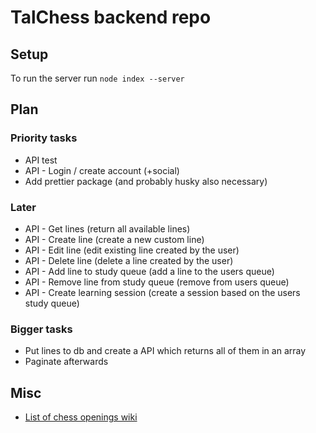 # TalChess backend repo

## Setup
To run the server run `node index --server`

## Plan
### Priority tasks
- API test
- API - Login / create account (+social)
- Add prettier package (and probably husky also necessary)

### Later
- API - Get lines (return all available lines)
- API - Create line (create a new custom line)
- API - Edit line (edit existing line created by the user)
- API - Delete line (delete a line created by the user)
- API - Add line to study queue (add a line to the users queue) 
- API - Remove line from study queue (remove from users queue)
- API - Create learning session (create a session based on the users study queue)

### Bigger tasks
- Put lines to db and create a API which returns all of them in an array
- Paginate afterwards

## Misc
- [List of chess openings wiki](https://en.wikipedia.org/wiki/List_of_chess_openings)
